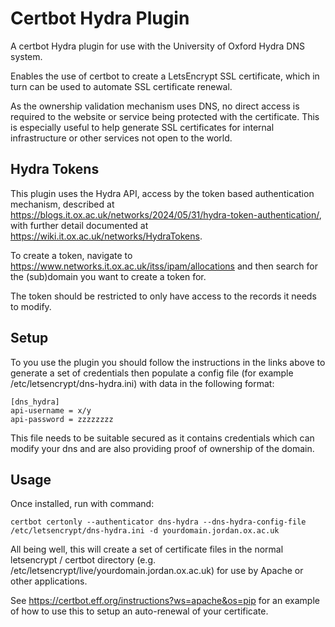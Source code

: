 # Certbot Hydra Plugin

A certbot Hydra plugin for use with the University of Oxford Hydra DNS system.

Enables the use of certbot to create a LetsEncrypt SSL certificate, which in turn can be used to automate SSL certificate renewal.

As the ownership validation mechanism uses DNS, no direct access is required to the website or service being protected with the certificate. This is especially useful to help generate SSL certificates for internal infrastructure or other services not open to the world.


## Hydra Tokens

This plugin uses the Hydra API, access by the token based authentication mechanism, described at <https://blogs.it.ox.ac.uk/networks/2024/05/31/hydra-token-authentication/>, with further detail documented at <https://wiki.it.ox.ac.uk/networks/HydraTokens>.

To create a token, navigate to https://www.networks.it.ox.ac.uk/itss/ipam/allocations and then search for the (sub)domain you want to create a token for.

The token should be restricted to only have access to the records it needs to modify.


## Setup

To you use the plugin you should follow the instructions in the links above to generate a set of credentials then populate a config file (for example /etc/letsencrypt/dns-hydra.ini) with data in the following format:


```
[dns_hydra]
api-username = x/y 
api-password = zzzzzzzz

```

This file needs to be suitable secured as it contains credentials which can modify your dns and are also providing proof of ownership of the domain.

## Usage


Once installed, run with command:
```
certbot certonly --authenticator dns-hydra --dns-hydra-config-file /etc/letsencrypt/dns-hydra.ini -d yourdomain.jordan.ox.ac.uk
```

All being well, this will create a set of certificate files in the normal letsencrypt / certbot directory (e.g. /etc/letsencrypt/live/yourdomain.jordan.ox.ac.uk) for use by Apache or other applications.

See <https://certbot.eff.org/instructions?ws=apache&os=pip> for an example of how to use this to setup an auto-renewal of your certificate.
